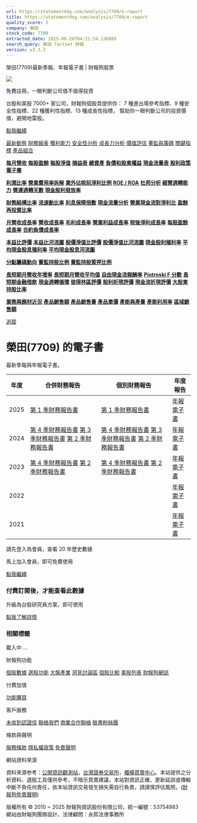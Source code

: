 ```yaml
---
url: https://statementdog.com/analysis/7709/e-report
title: https://statementdog.com/analysis/7709/e-report
quality_score: 3
company: 榮田
stock_code: 7709
extracted_date: 2025-06-26T04:21:54.136889
search_query: 榮田 factset 財報
version: v3.3.3
---
```


榮田(7709)最新季報、年報電子書 | 財報狗股票















![](https://www.facebook.com/tr?id=1265443774131605&ev=PageView&noscript=1)













































































免費註冊，一眼判斷公司值不值得投資

台股和美股 7000+ 家公司，財報狗個股頁提供你：
7 種進出場參考指標、9 種安全性指標、22 種獲利性指標、13 種成長性指標，
幫助你一眼判斷公司的投資價值，避開地雷股。

[點我繼續](/users/sign_up)

[最新動態](/analysis/7709)
[財務報表](/analysis/7709/monthly-revenue)
[獲利能力](/analysis/7709/profit-margin)
[安全性分析](/analysis/7709/financial-structure-ratio)
[成長力分析](/analysis/7709/monthly-revenue-growth-rate)
[價值評估](/analysis/7709/pe)
[董監與籌碼](/analysis/7709/broker-trading)
[關鍵指標](/analysis/7709/long-term-and-short-term-monthly-revenue-yoy)
[產品組合](/analysis/7709/ai-search)

[**每月營收**](/analysis/7709/monthly-revenue)
[**每股盈餘**](/analysis/7709/eps)
[**每股淨值**](/analysis/7709/nav)
[**損益表**](/analysis/7709/income-statement)
[**總資產**](/analysis/7709/assets)
[**負債和股東權益**](/analysis/7709/liabilities-and-equity)
[**現金流量表**](/analysis/7709/cash-flow-statement)
[**股利政策**](/analysis/7709/dividend-policy)
[**電子書**](/analysis/7709/e-report)

[**利潤比率**](/analysis/7709/profit-margin)
[**營業費用率拆解**](/analysis/7709/operating-expense-ratio)
[**業外佔稅前淨利比例**](/analysis/7709/non-operating-income-to-profit-before-tax)
[**ROE / ROA**](/analysis/7709/roe-roa)
[**杜邦分析**](/analysis/7709/du-pont-analysis)
[**經營週轉能力**](/analysis/7709/turnover-ratio)
[**營運週轉天數**](/analysis/7709/turnover-days)
[**現金股利發放率**](/analysis/7709/dividend-payout-ratio)

[**財務結構比率**](/analysis/7709/financial-structure-ratio)
[**流速動比率**](/analysis/7709/current-ratio-and-quick-ratio)
[**利息保障倍數**](/analysis/7709/interest-coverage-ratio)
[**現金流量分析**](/analysis/7709/cash-flow-analysis)
[**營業現金流對淨利比**](/analysis/7709/operating-cash-flow-to-net-income-ratio)
[**盈餘再投資比率**](/analysis/7709/reinvestment-rate)

[**月營收成長率**](/analysis/7709/monthly-revenue-growth-rate)
[**營收成長率**](/analysis/7709/revenue-growth-rate)
[**毛利成長率**](/analysis/7709/gross-profit-growth-rate)
[**營業利益成長率**](/analysis/7709/operating-income-growth-rate)
[**稅後淨利成長率**](/analysis/7709/net-income-growth-rate)
[**每股盈餘成長率**](/analysis/7709/eps-growth-rate)
[**合約負債成長率**](/analysis/7709/current-contract-liabilities-growth-rate)

[**本益比評價**](/analysis/7709/pe)
[**本益比河流圖**](/analysis/7709/pe-band)
[**股價淨值比評價**](/analysis/7709/pb)
[**股價淨值比河流圖**](/analysis/7709/pb-band)
[**現金股利殖利率**](/analysis/7709/dividend-yield)
[**平均現金股息殖利率**](/analysis/7709/average-dividend-yield)
[**平均現金股息河流圖**](/analysis/7709/average-dividend-yield-band)

[**分點籌碼動向**](/analysis/7709/broker-trading)
[**董監持股比例**](/analysis/7709/board-members-and-supervisors-shares-to-shares-outstanding-ratio)
[**董監持股質押比例**](/analysis/7709/pledging-ratio-of-board-members-and-supervisors)

[**長短期月營收年增率**](/analysis/7709/long-term-and-short-term-monthly-revenue-yoy)
[**長短期月營收平均值**](/analysis/7709/average-long-term-and-short-term-monthly-revenue)
[**自由現金流報酬率**](/analysis/7709/croic)
[**Piotroski F 分數**](/analysis/7709/piotroski-f-score)
[**長短期金融借款**](/analysis/7709/financial-borrowing)
[**現金週轉循環**](/analysis/7709/cash-conversion-cycle)
[**彼得林區評價**](/analysis/7709/peter-lynch-valuation)
[**股利折現評價**](/analysis/7709/dividend-discount-valuation)
[**現金流折現評價**](/analysis/7709/dcf-valuation)
[**大股東持股比率**](/analysis/7709/majority-shareholders-share-ratio)

[**業務與題材近況**](/analysis/7709/ai-search)
[**產品銷售額**](/analysis/7709/product-sales-figure)
[**產品銷售量**](/analysis/7709/product-sales-volume)
[**產品單價**](/analysis/7709/product-unit-price)
[**產能與產量**](/analysis/7709/production-capacity)
[**產能利用率**](/analysis/7709/production-capacity-utilization)
[**區域銷售額**](/analysis/7709/product-regional-sales)

[追蹤](/users/sign_up)

# 榮田(7709) 的電子書

最新季報與年報電子書。

| 年度 | 合併財務報告 | 個別財務報告 | 年度報告 |
| --- | --- | --- | --- |
| 2025 | [第 1 季財務報告書](/analysis) | [第 1 季財務報告書](https://doc.twse.com.tw/server-java/t57sb01?co_id=7709&colorchg=1&kind=A&step=9&filename=202501_7709_AI2.pdf) | [年報電子書](/analysis) |
| 2024 | [第 4 季財務報告書](/analysis)  [第 3 季財務報告書](/analysis)  [第 2 季財務報告書](/analysis) | [第 4 季財務報告書](https://doc.twse.com.tw/server-java/t57sb01?co_id=7709&colorchg=1&kind=A&step=9&filename=202404_7709_AI2.pdf)  [第 3 季財務報告書](https://doc.twse.com.tw/server-java/t57sb01?co_id=7709&colorchg=1&kind=A&step=9&filename=202403_7709_AI2.pdf)  [第 2 季財務報告書](https://doc.twse.com.tw/server-java/t57sb01?co_id=7709&colorchg=1&kind=A&step=9&filename=202402_7709_AI2.pdf) | [年報電子書](https://doc.twse.com.tw/server-java/t57sb01?co_id=7709&colorchg=1&kind=F&step=9&filename=2024_7709_20250523F04.pdf) |
| 2023 | [第 4 季財務報告書](/analysis)  [第 2 季財務報告書](/analysis) | [第 4 季財務報告書](https://doc.twse.com.tw/server-java/t57sb01?co_id=7709&colorchg=1&kind=A&step=9&filename=202304_7709_AI2.pdf)  [第 2 季財務報告書](https://doc.twse.com.tw/server-java/t57sb01?co_id=7709&colorchg=1&kind=A&step=9&filename=202302_7709_AI2.pdf) | [年報電子書](https://doc.twse.com.tw/server-java/t57sb01?co_id=7709&colorchg=1&kind=F&step=9&filename=2023_7709_20240607F04.pdf) |
| 2022 |  |  | [年報電子書](/analysis) |
| 2021 |  |  | [年報電子書](/analysis) |

請先登入為會員，查看 20 年歷史數據

馬上加入會員，即可免費使用

[點我繼續](/users/sign_up)

### 付費訂閱後，才能查看此數據

升級為台股研究員方案，即可使用

[點我了解詳情](/pricing)

### 相關標籤

載入中 ...





財報狗功能

[個股數據](/analysis)
[選股功能](/screeners)
[大盤產業](/taiex)
[洞見討論區](/insight)
[個股比較](/compare/tpe)
[美股列表](/us-stock-list)
[財報狗網誌](/blog/)

付費加值

[功能購買](/pricing)

客戶服務

[未收到認證信](/users/recv_auth_fail)
[聯絡我們](/contact)
[商業合作聯絡](/contact)
[臉書粉絲團](//www.facebook.com/statementdog)

條款與聲明

[服務條款](/law/tos)
[隱私權政策](/law/privacy)
[免責聲明](/law/disclaimer)

網站資料來源

資料來源参考：[公開資訊觀測站](http://mops.twse.com.tw/mops/web/index)，[台灣證券交易所](http://www.tse.com.tw/)，[櫃檯買賣中心](http://www.otc.org.tw/)。本站提供之分析資料、選股工具僅供參考，不暗示買賣建議，本站對資訊正確、更新延誤或傳輸中斷不負任何責任，依本站資訊交易發生損失需自行負責，請謹慎評估風險。([財報狗免責聲明](/law/disclaimer))

版權所有 © 2010 ~ 2025 財報狗資訊股份有限公司，統一編號：53754983  
網站由財報狗團隊設計，法律顧問：永熙法律事務所